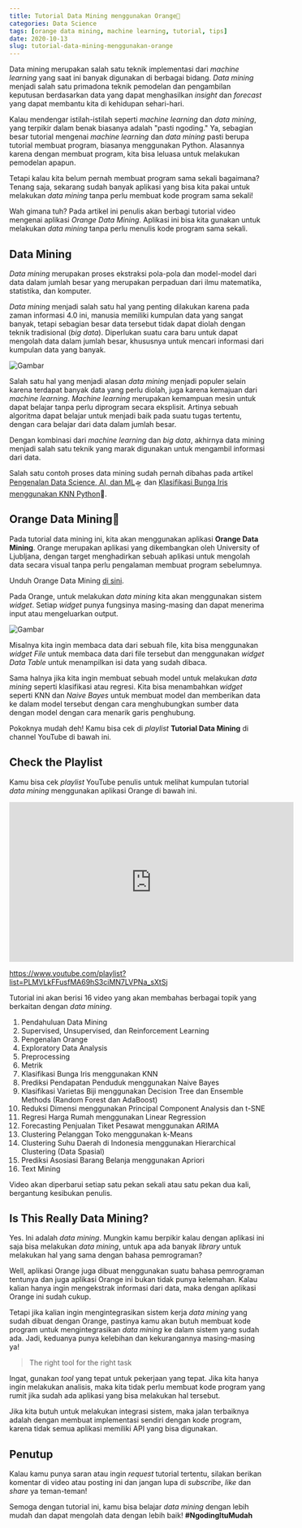 ```yaml
---
title: Tutorial Data Mining menggunakan Orange🍊
categories: Data Science
tags: [orange data mining, machine learning, tutorial, tips]
date: 2020-10-13
slug: tutorial-data-mining-menggunakan-orange
---
```


Data mining merupakan salah satu teknik implementasi dari *machine learning* yang saat ini banyak digunakan di berbagai
bidang. *Data mining* menjadi salah satu primadona teknik pemodelan dan pengambilan keputusan berdasarkan data yang
dapat menghasilkan *insight* dan *forecast* yang dapat membantu kita di kehidupan sehari-hari.

Kalau mendengar istilah-istilah seperti *machine learning* dan *data mining*, yang terpikir dalam benak biasanya adalah
"pasti ngoding." Ya, sebagian besar tutorial mengenai *machine learning* dan *data mining* pasti berupa tutorial membuat
program, biasanya menggunakan Python. Alasannya karena dengan membuat program, kita bisa leluasa untuk melakukan
pemodelan apapun.

Tetapi kalau kita belum pernah membuat program sama sekali bagaimana? Tenang saja, sekarang sudah banyak aplikasi yang
bisa kita pakai untuk melakukan *data mining* tanpa perlu membuat kode program sama sekali!

Wah gimana tuh? Pada artikel ini penulis akan berbagi tutorial video mengenai aplikasi *Orange Data Mining*. Aplikasi
ini bisa kita gunakan untuk melakukan *data mining* tanpa perlu menulis kode program sama sekali.

## Data Mining

*Data mining* merupakan proses ekstraksi pola-pola dan model-model dari data dalam jumlah besar yang merupakan perpaduan
dari ilmu matematika, statistika, dan komputer.

*Data mining* menjadi salah satu hal yang penting dilakukan karena pada zaman informasi 4.0 ini, manusia memiliki
kumpulan data yang sangat banyak, tetapi sebagian besar data tersebut tidak dapat diolah dengan teknik tradisional (*big
data*). Diperlukan suatu cara baru untuk dapat mengolah data dalam jumlah besar, khususnya untuk mencari informasi dari
kumpulan data yang banyak.

![Gambar](https://source.unsplash.com/npxXWgQ33ZQ/1200x657)

Salah satu hal yang menjadi alasan *data mining* menjadi populer selain karena terdapat banyak data yang perlu diolah,
juga karena kemajuan dari *machine learning*. *Machine learning* merupakan kemampuan mesin untuk dapat belajar tanpa
perlu diprogram secara eksplisit. Artinya sebuah algoritma dapat belajar untuk menjadi baik pada suatu tugas tertentu,
dengan cara belajar dari data dalam jumlah besar.

Dengan kombinasi dari *machine learning* dan *big data*, akhirnya data mining menjadi salah satu teknik yang marak
digunakan untuk mengambil informasi dari data.

Salah satu contoh proses data mining sudah pernah dibahas pada artikel
[Pengenalan Data Science, AI, dan ML](https://kodesiana.com/post/pengenalan-data-science-ai-dan-ml/)🛸 dan
[Klasifikasi Bunga Iris menggunakan KNN Python](https://kodesiana.com/post/klasifikasi-bunga-iris-menggunakan-knn-python/)🌺.

## Orange Data Mining🍊

Pada tutorial data mining ini, kita akan menggunakan aplikasi **Orange Data Mining**. Orange merupakan aplikasi yang
dikembangkan oleh University of Ljubljana, dengan target menghadirkan sebuah aplikasi untuk mengolah data secara visual
tanpa perlu pengalaman membuat program sebelumnya.

Unduh Orange Data Mining [di sini](https://orange.biolab.si/).

Pada Orange, untuk melakukan *data mining* kita akan menggunakan sistem *widget*. Setiap *widget* punya fungsinya
masing-masing dan dapat menerima input atau mengeluarkan output.

![Gambar](https://source.unsplash.com/yi1YB_FubH8/1200x657)

Misalnya kita ingin membaca data dari sebuah file, kita bisa menggunakan *widget* *File* untuk membaca data dari file
tersebut dan menggunakan *widget* *Data Table* untuk menampilkan isi data yang sudah dibaca.

Sama halnya jika kita ingin membuat sebuah model untuk melakukan *data mining* seperti klasifikasi atau regresi. Kita
bisa menambahkan *widget* seperti KNN dan *Naive Bayes* untuk membuat model dan memberikan data ke dalam model tersebut
dengan cara menghubungkan sumber data dengan model dengan cara menarik garis penghubung.

Pokoknya mudah deh! Kamu bisa cek di *playlist* **Tutorial Data Mining** di channel YouTube di bawah ini.

## Check the Playlist

Kamu bisa cek *playlist* YouTube penulis untuk melihat kumpulan tutorial *data mining* menggunakan aplikasi Orange di
bawah ini.

<iframe width="560" height="315" src="https://www.youtube.com/embed/videoseries?list=PLMVLkFFusfMA69hS3ciMN7LVPNa_sXtSj" frameborder="0" allow="accelerometer; autoplay; clipboard-write; encrypted-media; gyroscope; picture-in-picture" allowfullscreen></iframe>

<https://www.youtube.com/playlist?list=PLMVLkFFusfMA69hS3ciMN7LVPNa_sXtSj>

Tutorial ini akan berisi 16 video yang akan membahas berbagai topik yang berkaitan dengan *data mining*.

1. Pendahuluan Data Mining
2. Supervised, Unsupervised, dan Reinforcement Learning
3. Pengenalan Orange
4. Exploratory Data Analysis
5. Preprocessing
6. Metrik
7. Klasifikasi Bunga Iris menggunakan KNN
8. Prediksi Pendapatan Penduduk menggunakan Naive Bayes
9. Klasifikasi Varietas Biji menggunakan Decision Tree dan Ensemble Methods (Random Forest dan AdaBoost)
10. Reduksi Dimensi menggunakan Principal Component Analysis dan t-SNE
11. Regresi Harga Rumah menggunakan Linear Regression
12. Forecasting Penjualan Tiket Pesawat menggunakan ARIMA
13. Clustering Pelanggan Toko menggunakan k-Means
14. Clustering Suhu Daerah di Indonesia menggunakan Hierarchical Clustering (Data Spasial)
15. Prediksi Asosiasi Barang Belanja menggunakan Apriori
16. Text Mining

Video akan diperbarui setiap satu pekan sekali atau satu pekan dua kali, bergantung kesibukan penulis.

## Is This Really Data Mining?

Yes. Ini adalah *data mining*. Mungkin kamu berpikir kalau dengan aplikasi ini saja bisa melakukan *data mining*, untuk
apa ada banyak *library* untuk melakukan hal yang sama dengan bahasa pemrograman?

Well, aplikasi Orange juga dibuat menggunakan suatu bahasa pemrograman tentunya dan juga aplikasi Orange ini bukan tidak
punya kelemahan. Kalau kalian hanya ingin mengekstrak informasi dari data, maka dengan aplikasi Orange ini sudah cukup.

Tetapi jika kalian ingin mengintegrasikan sistem kerja *data mining* yang sudah dibuat dengan Orange, pastinya kamu akan
butuh membuat kode program untuk mengintegrasikan *data mining* ke dalam sistem yang sudah ada. Jadi, keduanya punya
kelebihan dan kekurangannya masing-masing ya!

> The right tool for the right task

Ingat, gunakan *tool* yang tepat untuk pekerjaan yang tepat. Jika kita hanya ingin melakukan analisis, maka kita tidak
perlu membuat kode program yang rumit jika sudah ada aplikasi yang bisa melakukan hal tersebut.

Jika kita butuh untuk melakukan integrasi sistem, maka jalan terbaiknya adalah dengan membuat implementasi sendiri
dengan kode program, karena tidak semua aplikasi memiliki API yang bisa digunakan.

## Penutup

Kalau kamu punya saran atau ingin *request* tutorial tertentu, silakan berikan komentar di video atau posting ini dan
jangan lupa di *subscribe*, *like* dan *share* ya teman-teman!

Semoga dengan tutorial ini, kamu bisa belajar *data mining* dengan lebih mudah dan dapat mengolah data dengan lebih
baik! **#NgodingItuMudah**

